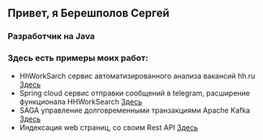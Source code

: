 ## Привет, я Берешполов Сергей
### Разработчик на Java

### Здесь есть примеры моих работ:

- HhWorkSarch сервис автоматизированного анализа вакансий hh.ru <a href="https://github.com/Bereshs/HHWorkSearch">Здесь</a><br>
- Spring cloud сервис отправки сообщений в telegram, расширение функционала HHWorkSearch  <a href="https://github.com/Bereshs/TelegaMessageSender">Здесь</a><br>
- SAGA управление долговременными транзакциями Apache Kafka <a href="https://github.com/Bereshs/SagaPattern">Здесь</a><br>
- Индексация web страниц, со своим Rest API <a href="https://github.com/Bereshs/SearchEngineSite">Здесь</a><br>
